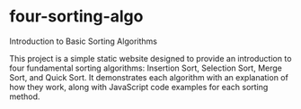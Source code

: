 # four-sorting-algo
Introduction to Basic Sorting Algorithms

This project is a simple static website designed to provide an introduction to four fundamental sorting algorithms: Insertion Sort, Selection Sort, Merge Sort, and Quick Sort. It demonstrates each algorithm with an explanation of how they work, along with JavaScript code examples for each sorting method.
